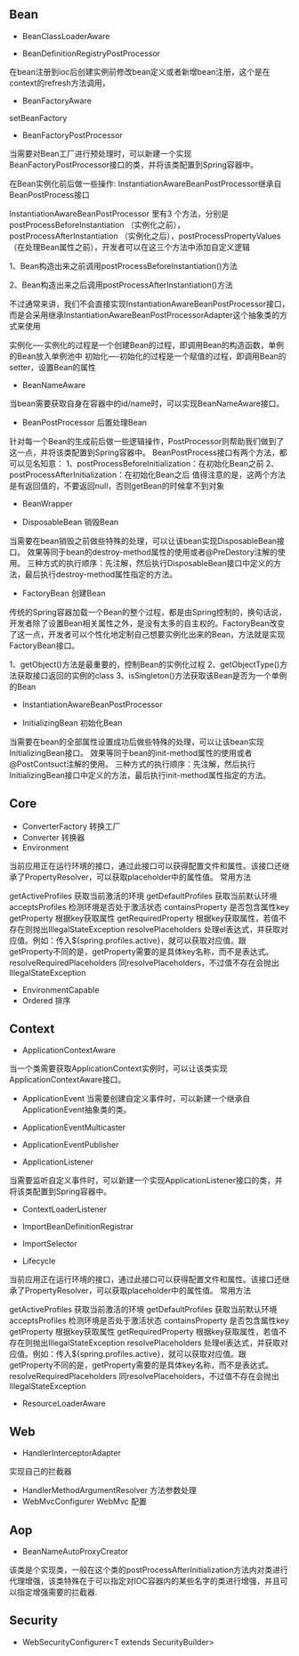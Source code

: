 ## Bean

- BeanClassLoaderAware

- BeanDefinitionRegistryPostProcessor

在bean注册到ioc后创建实例前修改bean定义或者新增bean注册，这个是在context的refresh方法调用，

- BeanFactoryAware

setBeanFactory

- BeanFactoryPostProcessor

当需要对Bean工厂进行预处理时，可以新建一个实现BeanFactoryPostProcessor接口的类，并将该类配置到Spring容器中。

在Bean实例化前后做一些操作: InstantiationAwareBeanPostProcessor继承自BeanPostProcess接口

InstantiationAwareBeanPostProcessor 里有3 个方法，分别是 postProcessBeforeInstantiation （实例化之前），postProcessAfterInstantiation （实例化之后），postProcessPropertyValues （在处理Bean属性之前），开发者可以在这三个方法中添加自定义逻辑

1、Bean构造出来之前调用postProcessBeforeInstantiation()方法

2、Bean构造出来之后调用postProcessAfterInstantiation()方法

不过通常来讲，我们不会直接实现InstantiationAwareBeanPostProcessor接口，而是会采用继承InstantiationAwareBeanPostProcessorAdapter这个抽象类的方式来使用

实例化—-实例化的过程是一个创建Bean的过程，即调用Bean的构造函数，单例的Bean放入单例池中
初始化—-初始化的过程是一个赋值的过程，即调用Bean的setter，设置Bean的属性


- BeanNameAware

当bean需要获取自身在容器中的id/name时，可以实现BeanNameAware接口。

- BeanPostProcessor 后置处理Bean

针对每一个Bean的生成前后做一些逻辑操作，PostProcessor则帮助我们做到了这一点，并将该类配置到Spring容器中。
BeanPostProcess接口有两个方法，都可以见名知意：
1、postProcessBeforeInitialization：在初始化Bean之前
2、postProcessAfterInitialization：在初始化Bean之后
值得注意的是，这两个方法是有返回值的，不要返回null，否则getBean的时候拿不到对象


- BeanWrapper

- DisposableBean 销毁Bean

当需要在bean销毁之前做些特殊的处理，可以让该bean实现DisposableBean接口。
效果等同于bean的destroy-method属性的使用或者@PreDestory注解的使用。
三种方式的执行顺序：先注解，然后执行DisposableBean接口中定义的方法，最后执行destroy-method属性指定的方法。

- FactoryBean<T> 创建Bean

传统的Spring容器加载一个Bean的整个过程，都是由Spring控制的，换句话说，开发者除了设置Bean相关属性之外，是没有太多的自主权的。FactoryBean改变了这一点，开发者可以个性化地定制自己想要实例化出来的Bean，方法就是实现FactoryBean接口。

1、getObject()方法是最重要的，控制Bean的实例化过程
2、getObjectType()方法获取接口返回的实例的class
3、isSingleton()方法获取该Bean是否为一个单例的Bean

- InstantiationAwareBeanPostProcessor

- InitializingBean 初始化Bean

当需要在bean的全部属性设置成功后做些特殊的处理，可以让该bean实现InitializingBean接口。
效果等同于bean的init-method属性的使用或者@PostContsuct注解的使用。
三种方式的执行顺序：先注解，然后执行InitializingBean接口中定义的方法，最后执行init-method属性指定的方法。



## Core

- ConverterFactory 转换工厂
- Converter 转换器
- Environment

当前应用正在运行环境的接口，通过此接口可以获得配置文件和属性。该接口还继承了PropertyResolver，可以获取placeholder中的属性值。
常用方法

getActiveProfiles 获取当前激活的环境
getDefaultProfiles 获取当前默认环境
acceptsProfiles 检测环境是否处于激活状态
containsProperty 是否包含属性key
getProperty 根据key获取属性
getRequiredProperty 根据key获取属性，若值不存在则抛出IllegalStateException
resolvePlaceholders 处理el表达式，并获取对应值。例如：传入${spring.profiles.active}，就可以获取对应值。跟getProperty不同的是，getProperty需要的是具体key名称，而不是表达式。
resolveRequiredPlaceholders 同resolvePlaceholders，不过值不存在会抛出IllegalStateException
- EnvironmentCapable
- Ordered 排序


## Context

- ApplicationContextAware

当一个类需要获取ApplicationContext实例时，可以让该类实现ApplicationContextAware接口。

- ApplicationEvent
当需要创建自定义事件时，可以新建一个继承自ApplicationEvent抽象类的类。



- ApplicationEventMulticaster

- ApplicationEventPublisher

- ApplicationListener<E extends ApplicationEvent>

当需要监听自定义事件时，可以新建一个实现ApplicationListener接口的类，并将该类配置到Spring容器中。

- ContextLoaderListener

- ImportBeanDefinitionRegistrar
- ImportSelector

- Lifecycle

当前应用正在运行环境的接口，通过此接口可以获得配置文件和属性。该接口还继承了PropertyResolver，可以获取placeholder中的属性值。
常用方法

getActiveProfiles 获取当前激活的环境
getDefaultProfiles 获取当前默认环境
acceptsProfiles 检测环境是否处于激活状态
containsProperty 是否包含属性key
getProperty 根据key获取属性
getRequiredProperty 根据key获取属性，若值不存在则抛出IllegalStateException
resolvePlaceholders 处理el表达式，并获取对应值。例如：传入${spring.profiles.active}，就可以获取对应值。跟getProperty不同的是，getProperty需要的是具体key名称，而不是表达式。
resolveRequiredPlaceholders 同resolvePlaceholders，不过值不存在会抛出IllegalStateException

- ResourceLoaderAware




## Web

- HandlerInterceptorAdapter 

实现自己的拦截器

- HandlerMethodArgumentResolver 方法参数处理
- WebMvcConfigurer    WebMvc 配置

## Aop

- BeanNameAutoProxyCreator

该类是个实现类，一般在这个类的postProcessAfterInitialization方法内对类进行代理增强，该类特殊在于可以指定对IOC容器内的某些名字的类进行增强，并且可以指定增强需要的拦截器.

## Security

- WebSecurityConfigurer<T extends SecurityBuilder<Filter>>
